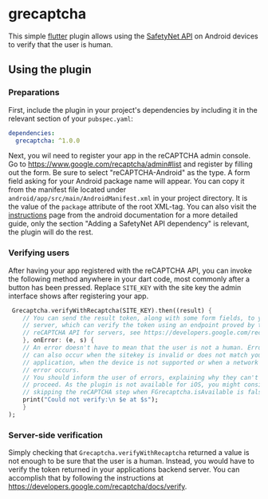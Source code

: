 # grecaptcha

This simple [flutter](http://flutter.io/) plugin allows using the
[SafetyNet API](https://developer.android.com/training/safetynet/recaptcha.html)
on Android devices to verify that the user is human.

## Using the plugin
### Preparations

First, include the plugin in your project's dependencies by including it in
the relevant section of your `pubspec.yaml`:
```yaml
dependencies:
  grecaptcha: ^1.0.0
```
Next, you wil need to register your app in the reCAPTCHA admin console. Go
to https://www.google.com/recaptcha/admin#list and register by filling out
the form. Be sure to select "reCAPTCHA-Android" as the type. A form field
asking for your Android package name will appear. You can copy it from the
manifest file located under `android/app/src/main/AndroidManifest.xml` in
your project directory. It is the value of the `package` attribute of the
root XML-tag. You can also visit the [instructions](https://developer.android.com/training/safetynet/recaptcha.html#register)
page from the android documentation for a more detailed guide, only the
section "Adding a SafetyNet API dependency" is relevant, the plugin will do
the rest.

### Verifying users

After having your app registered with the reCAPTCHA API, you can invoke the
following method anywhere in your dart code, most commonly after a button
has been pressed. Replace `SITE_KEY` with the site key the admin interface
shows after registering your app.
```dart
 Grecaptcha.verifyWithRecaptcha(SITE_KEY).then((result) {
    // You can send the result token, along with some form fields, to your
    // server, which can verify the token using an endpoint proved by the
    // reCAPTCHA API for servers, see https://developers.google.com/recaptcha/docs/verify
    }, onError: (e, s) {
    // An error doesn't have to mean that the user is not a human. Errors
    // can also occur when the sitekey is invalid or does not match your
    // application, when the device is not supported or when a network
    // error occurs.
    // You should inform the user of errors, explaining why they can't
    // proceed. As the plugin is not available for iOS, you might consider
    // skipping the reCAPTCHA step when FGrecaptcha.isAvailable is false.
    print("Could not verify:\n $e at $s");
    }
);
```

### Server-side verification
Simply checking that `Grecaptcha.verifyWithRecaptcha` returned a value is
not enough to be sure that the user is a human. Instead, you would have to
verify the token returned in your applications backend server. You can
accomplish that by following the instructions at https://developers.google.com/recaptcha/docs/verify.